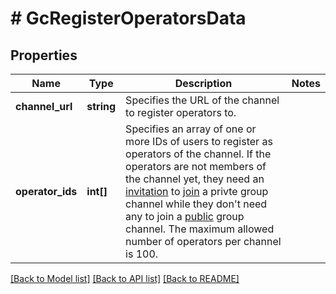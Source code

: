 # # GcRegisterOperatorsData

## Properties

Name | Type | Description | Notes
------------ | ------------- | ------------- | -------------
**channel_url** | **string** | Specifies the URL of the channel to register operators to. |
**operator_ids** | **int[]** | Specifies an array of one or more IDs of users to register as operators of the channel. If the operators are not members of the channel yet, they need an [invitation](#2-invite-as-members) to [join](#2-join-a-channel) a privte group channel while they don&#39;t need any to join a [public](#-3-private-vs-public) group channel. The maximum allowed number of operators per channel is 100. |

[[Back to Model list]](../../README.md#models) [[Back to API list]](../../README.md#endpoints) [[Back to README]](../../README.md)
